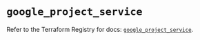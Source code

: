 # `google_project_service`

Refer to the Terraform Registry for docs: [`google_project_service`](https://registry.terraform.io/providers/hashicorp/google-beta/6.11.1/docs/resources/google_project_service).
